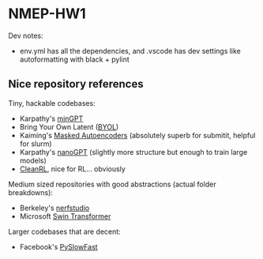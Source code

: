# NMEP-HW1

Dev notes:
- env.yml has all the dependencies, and .vscode has dev settings like autoformatting with black + pylint


## Nice repository references

Tiny, hackable codebases:
- Karpathy's [minGPT](https://github.com/karpathy/minGPT)
- Bring Your Own Latent ([BYOL](https://github.com/sthalles/PyTorch-BYOL))
- Kaiming's [Masked Autoencoders](https://github.com/facebookresearch/mae) (absolutely superb for submitit, helpful for slurm)
- Karpathy's [nanoGPT](https://github.com/karpathy/nanoGPT) (slightly more structure but enough to train large models)
- [CleanRL](https://github.com/vwxyzjn/cleanrl), nice for RL... obviously


Medium sized repositories with good abstractions (actual folder breakdowns):
- Berkeley's [nerfstudio](https://github.com/nerfstudio-project/nerfstudio)
- Microsoft [Swin Transformer](https://github.com/microsoft/Swin-Transformer)

Larger codebases that are decent:
- Facebook's [PySlowFast](https://github.com/facebookresearch/SlowFast)